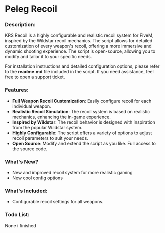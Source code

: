 # **Peleg Recoil**

### **Description:**
KRS Recoil is a highly configurable and realistic recoil system for FiveM, inspired by the Wildstar recoil mechanics. The script allows for detailed customization of every weapon's recoil, offering a more immersive and dynamic shooting experience. The script is open-source, allowing you to modify and tailor it to your specific needs.

For installation instructions and detailed configuration options, please refer to the **readme.md** file included in the script. If you need assistance, feel free to open a support ticket.

### **Features:**
- **Full Weapon Recoil Customization**: Easily configure recoil for each individual weapon.
- **Realistic Recoil Simulation**: The recoil system is based on realistic mechanics, enhancing the in-game experience.
- **Inspired by Wildstar**: The recoil behavior is designed with inspiration from the popular Wildstar system.
- **Highly Configurable**: The script offers a variety of options to adjust recoil parameters to suit your needs.
- **Open Source**: Modify and extend the script as you like. Full access to the source code.

### **What's New?**
- New and improved recoil system for more realistic gaming
- New cool config options
  
### **What's Included:**
- Configurable recoil settings for all weapons.
  
### **Todo List:**
None i finished
